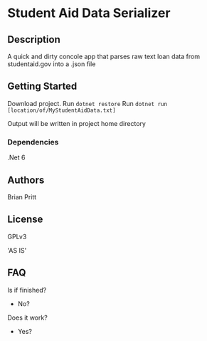 # Student Aid Data Serializer

## Description

A quick and dirty concole app that parses raw text loan data from studentaid.gov into a .json file



## Getting Started

Download project. 
Run `dotnet restore`
Run `dotnet run [location/of/MyStudentAidData.txt]`

Output will be written in project home directory

### Dependencies

.Net 6

## Authors

Brian Pritt

## License

GPLv3

'AS IS'

## FAQ

Is if finished?
* No?

Does it work?
* Yes?



